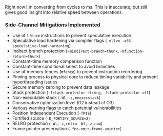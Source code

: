 Right now I'm converting from cycles to ms. This is inaccurate, but still gives good insight into relative speed between operations.

### Side-Channel Mitigations Implemented

- Use of ```lfence``` instructions to prevent speculative execution
- Speculative load hardening via compiler flags (```-mllvm -x86-speculative-load-hardening```)
- Indirect branch protection (```-mindirect-branch=thunk```, ```-mfunction-return=thunk```)
- Constant-time memory comparison function
- Constant-time conditional select to avoid branches
- Use of memory fences (```mfence```) to prevent instruction reordering
- Pinning process to physical core to reduce timing variability and prevent hyperthreading issues
- Secure memory zeroing to prevent data leakage
- Stack protection (```-fstack-protector-strong```, ```-fstack-protector-all```)
- Non-executable stack (```-Wl,-z,noexecstack```)
- Conservative optimization level (O2 instead of O3)
- Various warning flags to catch potential vulnerabilities
- Position Independent Execution (```-fPIE```)
- Fortified source (```-D_FORTIFY_SOURCE=2```)
- RELRO protection (```-Wl,-z,relro -Wl,-z,now```)
- Frame pointer preservation (```-fno-omit-frame-pointer```)
